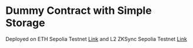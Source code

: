 # Dummy Contract with Simple Storage


Deployed on ETH Sepolia Testnet [Link](https://sepolia.etherscan.io/address/0x52a3f3B9c586C59DEB43F661F159A70D21D3d1ed) and L2 ZKSync Sepolia Testnet [Link](https://sepolia.explorer.zksync.io/address/0x9fcA62bB5eA3A4ed6b5450EA0Bb8e74370600D07#transactions)
